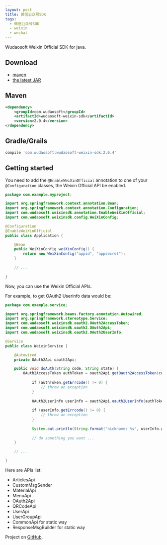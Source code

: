 ```yaml
---
layout: post
title: 微信公众号SDK
tags:
  - 微信公众号SDK
  - weixin
  - wechat
---
```



Wudaosoft Weixin Official SDK for java.

## Download

- [maven](http://repo1.maven.org/maven2/com/wudaosoft/wudaosoft-weixin-sdk/)
- [the latest JAR](https://search.maven.org/remote_content?g=com.wudaosoft&a=wudaosoft-weixin-sdk&v=LATEST)<!--more-->

## Maven

```xml
<dependency>
    <groupId>com.wudaosoft</groupId>
    <artifactId>wudaosoft-weixin-sdk</artifactId>
    <version>2.0.4</version>
</dependency>
```
## Gradle/Grails

``` groovy
compile 'com.wudaosoft:wudaosoft-weixin-sdk:2.0.4'
```

## Getting started

You need to add the `@EnableWeiXinOfficial` annotation to one of your `@Configuration` classes, the Weixin Official API be enabled.
```java
package com.example.myproject;

import org.springframework.context.annotation.Bean;
import org.springframework.context.annotation.Configuration;
import com.wudaosoft.weixinsdk.annotation.EnableWeiXinOfficial;
import com.wudaosoft.weixinsdk.config.WeiXinConfig;

@Configuration
@EnableWeiXinOfficial
public class Application {

	@Bean
	public WeiXinConfig weiXinConfig() {
		return new WeiXinConfig("appid", "appsecret");
	}
	
	// ...

}
```

Now, you can use the Weixin Official APIs.

For example, to get OAuth2 Userinfo data would be:
```java
package com.example.service;

import org.springframework.beans.factory.annotation.Autowired;
import org.springframework.stereotype.Service;
import com.wudaosoft.weixinsdk.oauth2.OAuth2AccessToken;
import com.wudaosoft.weixinsdk.oauth2.OAuth2Api;
import com.wudaosoft.weixinsdk.oauth2.OAuth2UserInfo;

@Service
public class WeixinService {

	@Autowired
	private OAuth2Api oauth2Api;

	public void doAuth(String code, String state) {
		OAuth2AccessToken authToken = oauth2Api.getOauth2AccessToken(code);
    	
    		if (authToken.getErrcode() != 0) {
    			// throw an exception
    		}
    	
    		OAuth2UserInfo userInfo = oauth2Api.oauth2UserInfo(authToken.getAccess_token(), authToken.getOpenid(), "zh_CN");
    	
    		if (userInfo.getErrcode() != 0) {
    			// throw an exception
    		}
    	
    		System.out.println(String.format("nickname: %s", userInfo.getNickname()));
    	
    		// do something you want ...
	}

	// ...

}
```

Here are APIs list:
- ArticlesApi
- CustomMsgSender
- MaterialApi
- MenuApi
- OAuth2Api
- QRCodeApi
- UserApi
- UserGroupApi
- CommonApi for static way
- ResponseMsgBuilder for static way


Project on [GitHub](https://github.com/changsoul/wudaosoft-weixin-sdk).
